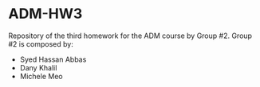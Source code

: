 # ADM-HW3
Repository of the third homework for the ADM course by Group #2.
Group #2 is composed by:
- Syed Hassan Abbas 
- Dany Khalil
- Michele Meo
